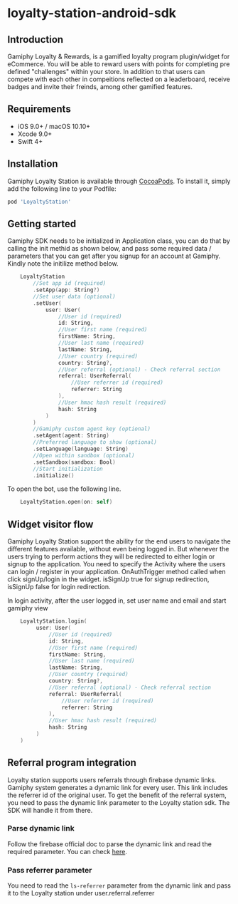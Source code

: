 # loyalty-station-android-sdk

## Introduction 

Gamiphy Loyalty & Rewards, is a gamified loyalty program plugin/widget for eCommerce. You will be able to reward users with points for completing pre defined "challenges" within your store. In addition to that users can compete with each other in compeitions reflected on a leaderboard, receive badges and invite their freinds, among other gamified features.


## Requirements

- iOS 9.0+ / macOS 10.10+
- Xcode 9.0+
- Swift 4+

## Installation

Gamiphy Loyalty Station is available through [CocoaPods](https://cocoapods.org). To install
it, simply add the following line to your Podfile:

```ruby
pod 'LoyaltyStation'
```

## Getting started

Gamiphy SDK needs to be initialized in Application class, you can do that by calling the init methid as shown below, and pass some required data / parameters that 
you can get after you signup for an account at Gamiphy. Kindly note the initilize method below. 

```swift
    LoyaltyStation
        //Set app id (required)
        .setApp(app: String?)
        //Set user data (optional)
        .setUser(
            user: User(
                //User id (required)
                id: String, 
                //User first name (required)
                firstName: String, 
                //User last name (required)
                lastName: String, 
                //User country (required)
                country: String?, 
                //User referral (optional) - Check referral section
                referral: UserReferral(
                    //User referrer id (required)
                    referrer: String
                ), 
                //User hmac hash result (required)
                hash: String
            )
        )
        //Gamiphy custom agent key (optional)
        .setAgent(agent: String)
        //Preferred language to show (optional)
        .setLanguage(language: String)
        //Open within sandbox (optional)
        .setSandbox(sandbox: Bool)
        //Start initialization
        .initialize()
```
To open the bot, use the following line.
```swift
    LoyaltyStation.open(on: self)
```


## Widget visitor flow 

Gamiphy Loyalty Station support the ability for the end users to navigate the different features available, without even being logged in. But whenever the users trying to perform actions they will be redirected to either login or signup to the application. You need to specify the Activity where the users can login / register in your application. OnAuthTrigger method called when click signUp/login in the widget. isSignUp true for signup redirection, isSignUp false for login redirection.

In login activity, after the user logged in, set user name and email and start gamiphy view
```swift
    LoyaltyStation.login(
         user: User(
             //User id (required)
             id: String, 
             //User first name (required)
             firstName: String, 
             //User last name (required)
             lastName: String, 
             //User country (required)
             country: String?, 
             //User referral (optional) - Check referral section
             referral: UserReferral(
                 //User referrer id (required)
                 referrer: String
             ), 
             //User hmac hash result (required)
             hash: String
         )
    )
```


## Referral program integration

Loyalty station supports users referrals through firebase dynamic links. Gamiphy system generates a dynamic link for every user. This link includes the referrer id of the original user.
To get the benefit of the referral system, you need to pass the dynamic link parameter to the Loyalty station sdk. The SDK will handle it from there.

### Parse dynamic link
Follow the firebase official doc to parse the dynamic link and read the required parameter. You can check [here](https://firebase.google.com/docs/dynamic-links/ios/receive).

### Pass referrer parameter 
You need to read the `ls-referrer` parameter from the dynamic link and pass it to the Loyalty station under user.referral.referrer